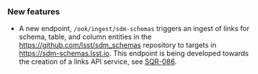 <!-- Delete the sections that don't apply -->

### New features

- A new endpoint, `/ook/ingest/sdm-schemas` triggers an ingest of links for schema, table, and column entities in the https://github.com/lsst/sdm_schemas repository to targets in https://sdm-schemas.lsst.io. This endpoint is being developed towards the creation of a links API service, see [SQR-086](https://sqr-086.lsst.io).
